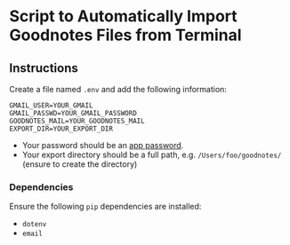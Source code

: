 # Script to Automatically Import Goodnotes Files from Terminal

## Instructions

Create a file named `.env` and add the following information:

```
GMAIL_USER=YOUR_GMAIL
GMAIL_PASSWD=YOUR_GMAIL_PASSWORD
GOODNOTES_MAIL=YOUR_GOODNOTES_MAIL
EXPORT_DIR=YOUR_EXPORT_DIR
```
* Your password should be an [app password](https://support.google.com/accounts/answer/185833?hl=en).
* Your export directory should be a full path, e.g. `/Users/foo/goodnotes/` (ensure to create the directory)

### Dependencies

Ensure the following `pip` dependencies are installed:

- `dotenv`
- `email`
